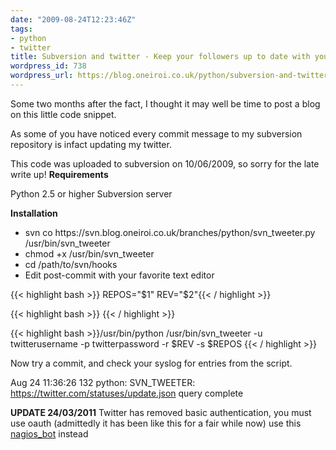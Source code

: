 ```yaml
---
date: "2009-08-24T12:23:46Z"
tags:
- python
- twitter
title: Subversion and twitter - Keep your followers up to date with your code commits
wordpress_id: 738
wordpress_url: https://blog.oneiroi.co.uk/python/subversion-and-twitter-keep-your-followers-up-to-date-with-your-code-commits
---
```

Some two months after the fact, I thought it may well be time to post a blog on this little code snippet.

As some of you have noticed every commit message to my subversion repository is infact updating my twitter.

This code was uploaded to subversion on 10/06/2009, so sorry for the late write up!
<strong>
Requirements</strong>

Python 2.5 or higher
Subversion server

<strong>Installation</strong>
<ul>
	<li>svn co https://svn.blog.oneiroi.co.uk/branches/python/svn_tweeter.py /usr/bin/svn_tweeter</li>
	<li>chmod +x /usr/bin/svn_tweeter</li>
	<li>cd /path/to/svn/hooks</li>
	<li>Edit post-commit with your favorite text editor</li>
</ul>
{{< highlight bash >}}
REPOS="$1"
REV="$2"{{< / highlight >}}

{{< highlight bash >}} {{< / highlight >}}

{{< highlight bash >}}/usr/bin/python /usr/bin/svn_tweeter -u twitterusername -p twitterpassword -r $REV -s $REPOS
{{< / highlight >}}

Now try a commit, and check your syslog for entries from the script.

Aug 24 11:36:26 132 python: SVN_TWEETER: https://twitter.com/statuses/update.json query complete

<strong>UPDATE 24/03/2011</strong> Twitter has removed basic authentication, you must use oauth (admittedly it has been like this for a fair while now) use this <a href="https://github.com/Oneiroi/nagios_addons/blob/master/twitter/nagios_bot.py">nagios_bot</a> instead
